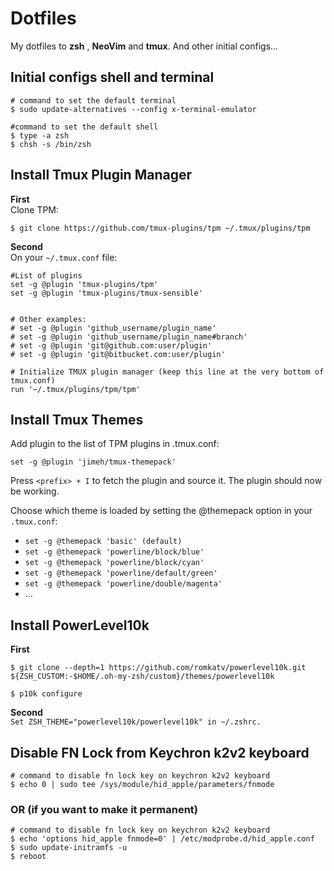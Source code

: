 # Dotfiles 
My dotfiles to **zsh** , **NeoVim** and **tmux**. And other initial configs...

## Initial configs shell and terminal

```
# command to set the default terminal  
$ sudo update-alternatives --config x-terminal-emulator  
```


```
#command to set the default shell
$ type -a zsh   
$ chsh -s /bin/zsh    
```

## Install Tmux Plugin Manager

**First**  
Clone TPM:
```
$ git clone https://github.com/tmux-plugins/tpm ~/.tmux/plugins/tpm
```

**Second**  
On your ```~/.tmux.conf``` file:
```
#List of plugins
set -g @plugin 'tmux-plugins/tpm'
set -g @plugin 'tmux-plugins/tmux-sensible'


# Other examples:
# set -g @plugin 'github_username/plugin_name'
# set -g @plugin 'github_username/plugin_name#branch'
# set -g @plugin 'git@github.com:user/plugin'
# set -g @plugin 'git@bitbucket.com:user/plugin'

# Initialize TMUX plugin manager (keep this line at the very bottom of tmux.conf)
run '~/.tmux/plugins/tpm/tpm'
```

## Install Tmux Themes

Add plugin to the list of TPM plugins in .tmux.conf:
```
set -g @plugin 'jimeh/tmux-themepack'
```

Press  ```<prefix> + I```  to fetch the plugin and source it. The plugin should now be working.

Choose which theme is loaded by setting the @themepack option in your ```.tmux.conf```:

- ```set -g @themepack 'basic' (default)```
- ```set -g @themepack 'powerline/block/blue'```
- ```set -g @themepack 'powerline/block/cyan'```
- ```set -g @themepack 'powerline/default/green'```
- ```set -g @themepack 'powerline/double/magenta'```
- ...



## Install PowerLevel10k

**First**  

```
$ git clone --depth=1 https://github.com/romkatv/powerlevel10k.git ${ZSH_CUSTOM:-$HOME/.oh-my-zsh/custom}/themes/powerlevel10k

$ p10k configure
```

**Second**  
```Set ZSH_THEME="powerlevel10k/powerlevel10k" in ~/.zshrc.```





## Disable FN Lock from  Keychron k2v2 keyboard 

```
# command to disable fn lock key on keychron k2v2 keyboard
$ echo 0 | sudo tee /sys/module/hid_apple/parameters/fnmode     
```
### OR (if you want to make it permanent)
```
# command to disable fn lock key on keychron k2v2 keyboard
$ echo 'options hid_apple fnmode=0' | /etc/modprobe.d/hid_apple.conf
$ sudo update-initramfs -u 
$ reboot
```
